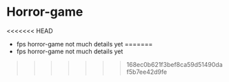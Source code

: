 # Horror-game
<<<<<<< HEAD
- fps horror-game not much details yet
=======
- fps horror-game not much details yet
>>>>>>> 168ec0b621f3bef8ca59d51490daf5b7ee42d9fe
